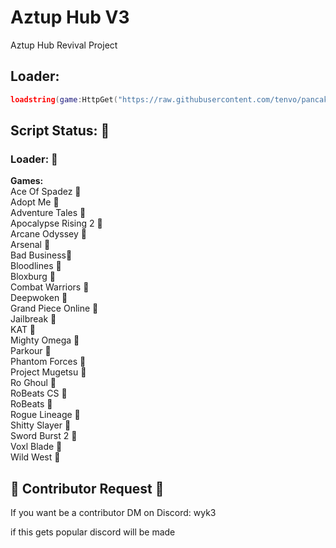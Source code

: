 # Aztup Hub V3
Aztup Hub Revival Project

## Loader:
```lua
loadstring(game:HttpGet("https://raw.githubusercontent.com/tenvo/pancakes/main/aztup/script-loader.lua"))()
```

## Script Status: 🔴
### Loader: 🔴<br>

**Games:**<br>
Ace Of Spadez 🔴<br>
Adopt Me 🔴<br>
Adventure Tales 🔴<br>
Apocalypse Rising 2 🔴<br>
Arcane Odyssey 🔴<br>
Arsenal 🔴<br>
Bad Business🔴<br>
Bloodlines 🔴<br>
Bloxburg 🔴<br>
Combat Warriors 🔴<br>
Deepwoken 🔴<br>
Grand Piece Online 🔴<br>
Jailbreak 🔴<br>
KAT 🔴<br>
Mighty Omega 🔴<br>
Parkour 🔴<br>
Phantom Forces 🔴<br>
Project Mugetsu 🔴<br>
Ro Ghoul 🔴<br>
RoBeats CS 🔴<br>
RoBeats 🔴<br>
Rogue Lineage 🔴<br>
Shitty Slayer 🔴<br>
Sword Burst 2 🔴<br>
Voxl Blade 🔴<br>
Wild West 🔴<br>

## 🚧 Contributor Request 🚧
If you want be a contributor DM on Discord: wyk3

if this gets popular discord will be made
